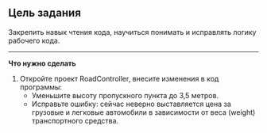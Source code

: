 ## Цель задания 
Закрепить навык чтения кода, научиться понимать и исправлять логику рабочего кода.

---
**Что нужно сделать**

1. Откройте проект RoadController, внесите изменения в код программы:
   * Уменьшите высоту пропускного пункта до 3,5 метров.
   * Исправьте ошибку: сейчас неверно выставляется цена за грузовые и легковые автомобили в зависимости от веса (weight) транспортного средства.
